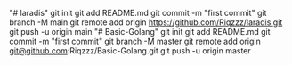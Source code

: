 "# laradis"  git init git add README.md git commit -m "first commit" git branch -M main git remote add origin https://github.com/Riqzzz/laradis.git git push -u origin main
"# Basic-Golang"  git init git add README.md git commit -m "first commit" git branch -M master git remote add origin git@github.com:Riqzzz/Basic-Golang.git git push -u origin master
